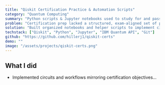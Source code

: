 ```yaml
---
title: "Qiskit Certification Practice & Automation Scripts"
category: "Quantum Computing"
summary: "Python scripts & Jupyter notebooks used to study for and pass IBM’s Qiskit certifications."
problem: "Certification prep lacked a structured, exam-aligned set of practical exercises and utilities."
solution: "Built organized notebooks and helper scripts to implement circuits, simulate/run on IBM backends, and rapidly debug against the exam objectives."
techstack: ["Qiskit", "Python", "Jupyter", "IBM Quantum API", "Git"]
github: "https://github.com/hillerj1/qiskit-certs"
demo: ""
image: "/assets/projects/qiskit-certs.png"
---
```

## What I did
- Implemented circuits and workflows mirroring certification objectives…
